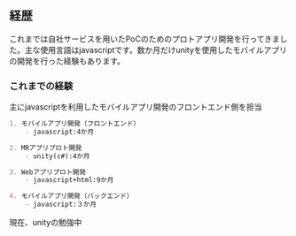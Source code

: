 ## 経歴

これまでは自社サービスを用いたPoCのためのプロトアプリ開発を行ってきました。主な使用言語はjavascriptです。数か月だけunityを使用したモバイルアプリの開発を行った経験もあります。


### これまでの経験

主にjavascriptを利用したモバイルアプリ開発のフロントエンド側を担当

```markdown
1. モバイルアプリ開発（フロントエンド）
    - javascript:4か月

2. MRアプリプロト開発
    - unity(c#):4か月

3. Webアプリプロト開発
    - javascript+html:9か月

4. モバイルアプリ開発（バックエンド）
    - javascript:３か月
```

現在、unityの勉強中